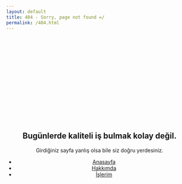 ```yaml
---
layout: default
title: 404 - Sorry, page not found =/
permalink: /404.html
---
```


<style type="text/css" media="screen">
  .container {
    margin: 10px auto;
    max-width: 600px;
    text-align: center;
  }
  h1 {
    margin: 30px 0;
    font-size: 15em;
    line-height: 1;
    letter-spacing: -1px;
    font-family: 'Montserrat', Arial, Helvetica, sans-serif;
    color:#fff;
    font-weight: 900;
    opacity: .2;
  }
  #footer-two{
    position: absolute;
    bottom: 0;
  }
</style>

<div class="not-found-container">
  <div class="container">
    <h1>404</h1>
    <h2><strong>Bugünlerde kaliteli iş bulmak kolay değil.</strong></h2>
    <p>Girdiğiniz sayfa yanlış olsa bile siz doğru yerdesiniz.</p>
    <ul>
      <li><a href="/">Anasayfa</a></li>
      <li><a href="/hakkimda">Hakkımda</a></li>
      <li><a href="/works">İşlerim</a></li>
    </ul>
    
  </div>
</div>
